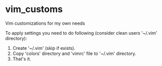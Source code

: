# vim_customs
Vim customizations for my own needs

To apply settings you need to do following (consider clean users '~/.vim' directory):
1. Create '~/.vim' (skip if exists).
2. Copy 'colors' directory and 'vimrc' file to '~/.vim' directory.
3. That's it.
